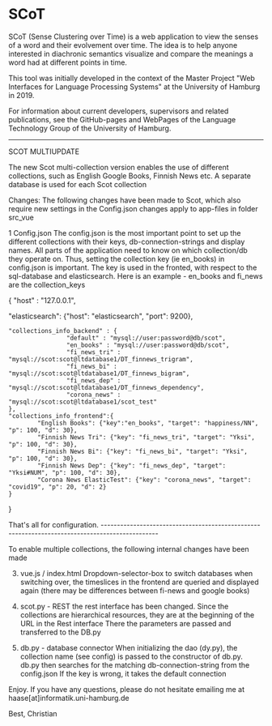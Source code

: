 # SCoT
SCoT (Sense Clustering over Time) is a web application to view the senses of a word and their evolvement over time. The idea is to help anyone interested in diachronic semantics visualize and compare the meanings a word had at different points in time.

This tool was initially developed in the context of the Master Project "Web Interfaces for Language Processing Systems" at the University of Hamburg in 2019.

For information about current developers, supervisors and related publications, see the GitHub-pages and WebPages of the Language Technology Group of the University of Hamburg.

------------------------------------------------------------
SCOT MULTIUPDATE 

The new Scot multi-collection version enables the use of different collections, such as English Google Books, Finnish News etc.
A separate database is used for each Scot collection

Changes:
The following changes have been made to Scot, which also require new settings in the Config.json
changes apply to app-files in folder src_vue

1 Config.json
The config.json is the most important point to set up the different collections with their keys, db-connection-strings and display names.
All parts of the application need to know on which collection/db they operate on. Thus, setting the collection key (ie en_books) in config.json is important. The key is used in the fronted, with respect to the sql-database and elasticsearch.
Here is an example - en_books and fi_news are the collection_keys

{
	"host" : "127.0.0.1",

"elasticsearch": {"host": "elasticsearch", "port": 9200},

	"collections_info_backend" : {
					"default" : "mysql://user:password@db/scot",
					"en_books" : "mysql://user:password@db/scot",
					"fi_news_tri" : "mysql://scot:scot@ltdatabase1/DT_finnews_trigram",
					"fi_news_bi" : "mysql://scot:scot@ltdatabase1/DT_finnews_bigram",
					"fi_news_dep" : "mysql://scot:scot@ltdatabase1/DT_finnews_dependency",
					"corona_news" : "mysql://scot:scot@ltdatabase1/scot_test"
	},
	"collections_info_frontend":{
			"English Books": {"key":"en_books", "target": "happiness/NN", "p": 100, "d": 30},
			"Finnish News Tri": {"key": "fi_news_tri", "target": "Yksi", "p": 100, "d": 30},
			"Finnish News Bi": {"key": "fi_news_bi", "target": "Yksi", "p": 100, "d": 30},
			"Finnish News Dep": {"key": "fi_news_dep", "target": "Yksi#NUM", "p": 100, "d": 30},
			"Corona News ElasticTest": {"key": "corona_news", "target": "covid19", "p": 20, "d": 2}
	}


}

That's all for configuration. -----------------------------------------------------------------------------------------------

To enable multiple collections, the following internal changes have been made

3. vue.js / index.html
Dropdown-selector-box to switch databases
when switching over, the timeslices in the frontend are queried and displayed again (there may be differences between fi-news and google books)

4. scot.py - REST
the rest interface has been changed. Since the collections are hierarchical resources, they are at the beginning of the URL in the Rest interface
There the parameters are passed and transferred to the DB.py

5. db.py - database connector
When initializing the dao (dy.py), the collection name (see config) is passed to the constructor of db.py. db.py then searches for the
matching db-connection-string from the config.json If the key is wrong, it takes the default connection

 
Enjoy.
If you have any questions, please do not hesitate emailing me at haase[at]informatik.uni-hamburg.de

Best,
Christian


